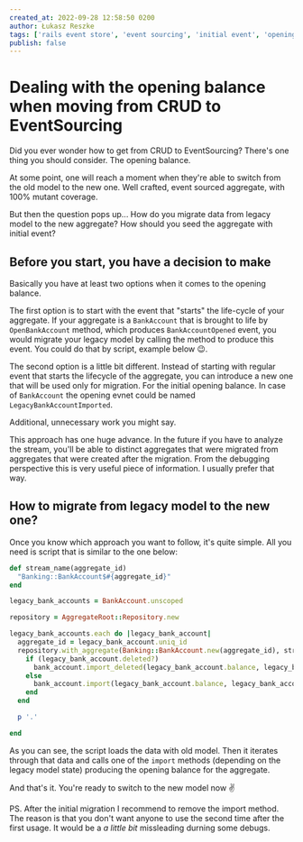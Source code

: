 ```yaml
---
created_at: 2022-09-28 12:58:50 0200
author: Łukasz Reszke
tags: ['rails event store', 'event sourcing', 'initial event', 'opening balance', 'ddd']
publish: false
---
```

# Dealing with the opening balance when moving from CRUD to EventSourcing

Did you ever wonder how to get from CRUD to EventSourcing? There's one thing you should consider. The opening balance.

At some point, one will reach a moment when they're able to switch from the old model to the new one. Well crafted, event sourced aggregate, with 100% mutant coverage. 

But then the question pops up... How do you migrate data from legacy model to the new aggregate? How should you seed the aggregate with initial event?

## Before you start, you have a decision to make

Basically you have at least two options when it comes to the opening balance. 

The first option is to start with the event that "starts" the life-cycle of your aggregate. If your aggregate is a `BankAccount` that is brought to life by `OpenBankAccount` method, which produces `BankAccountOpened` event, you would migrate your legacy model by calling the method to produce this event. You could do that by script, example below :wink:.

The second option is a little bit different. Instead of starting with regular event that starts the lifecycle of the aggregate, you can introduce a new one that will be used only for migration. For the initial opening balance. In case of `BankAccount` the opening evnet could be named `LegacyBankAccountImported`.

Additional, unnecessary work you might say.

This approach has one huge advance. In the future if you have to analyze the stream, you'll be able to distinct aggregates that were migrated from aggregates that were created after the migration. From the debugging perspective this is very useful piece of information. I usually prefer that way.

## How to migrate from legacy model to the new one?
Once you know which approach you want to follow, it's quite simple. All you need is script that is similar to the one below:
```ruby
def stream_name(aggregate_id)
  "Banking::BankAccount$#{aggregate_id}"
end

legacy_bank_accounts = BankAccount.unscoped

repository = AggregateRoot::Repository.new

legacy_bank_accounts.each do |legacy_bank_account|
  aggregate_id = legacy_bank_account.uniq_id
  repository.with_aggregate(Banking::BankAccount.new(aggregate_id), stream_name(aggregate_id)) do |bank_account|
    if (legacy_bank_account.deleted?)
      bank_account.import_deleted(legacy_bank_account.balance, legacy_bank_account.balance_date)
    else
      bank_account.import(legacy_bank_account.balance, legacy_bank_account.balance_date)
    end
  end

  p '.'

end
```

As you can see, the script loads the data with old model. Then it iterates through that data and calls one of the `import` methods (depending on the legacy model state) producing the opening balance for the aggregate.

And that's it. You're ready to switch to the new model now :v:


PS. After the initial migration I recommend to remove the import method. The reason is that you don't want anyone to use the second time after the first usage. It would be a _a little bit_ missleading durning some debugs.